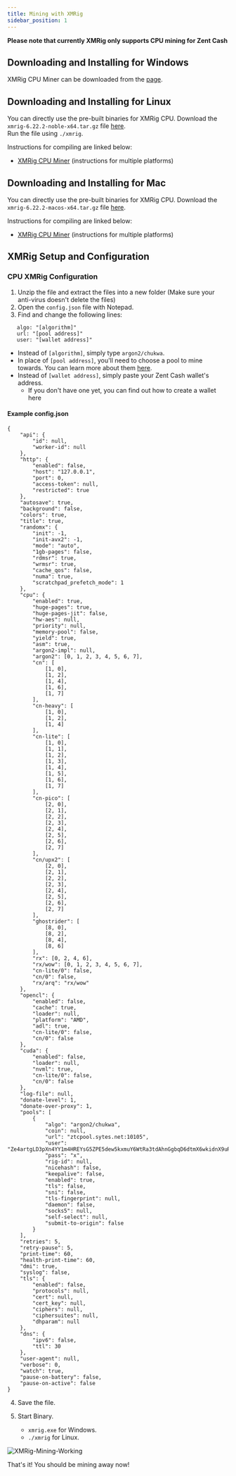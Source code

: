 ```yaml
---
title: Mining with XMRig
sidebar_position: 1
---
```


**Please note that currently XMRig only supports CPU mining for Zent Cash**

## Downloading and Installing for Windows

XMRig CPU Miner can be downloaded from the [page](https://xmrig.com/download#windows).

## Downloading and Installing for Linux

You can directly use the pre-built binaries for XMRig CPU. Download the `xmrig-6.22.2-noble-x64.tar.gz` file [here](https://xmrig.com/download#ubuntu).  
Run the file using `./xmrig`. 

Instructions for compiling are linked below:

* [XMRig CPU Miner](https://xmrig.com/docs/miner/build/ubuntu) (instructions for multiple platforms)

## Downloading and Installing for Mac

You can directly use the pre-built binaries for XMRig CPU. Download the `xmrig-6.22.2-macos-x64.tar.gz` file [here](https://xmrig.com/download#macos). 

Instructions for compiling are linked below:

* [XMRig CPU Miner](https://xmrig.com/docs/miner/build/macos) (instructions for multiple platforms)

## XMRig Setup and Configuration

### CPU XMRig Configuration

1. Unzip the file and extract the files into a new folder (Make sure your anti-virus doesn't delete the files)
2. Open the `config.json` file with Notepad.
3. Find and change the following lines:

```
   algo: "[algorithm]"
   url: "[pool address]"
   user: "[wallet address]"
```

  - Instead of `[algorithm]`, simply type `argon2/chukwa`.
  - In place of `[pool address]`, you'll need to choose a pool to mine towards. You can learn more about them [here](../pools). 
  - Instead of `[wallet address]`, simply paste your Zent Cash wallet's address.
    - If you don't have one yet, you can find out how to create a wallet here

#### Example config.json

```
{
    "api": {
        "id": null,
        "worker-id": null
    },
    "http": {
        "enabled": false,
        "host": "127.0.0.1",
        "port": 0,
        "access-token": null,
        "restricted": true
    },
    "autosave": true,
    "background": false,
    "colors": true,
    "title": true,
    "randomx": {
        "init": -1,
        "init-avx2": -1,
        "mode": "auto",
        "1gb-pages": false,
        "rdmsr": true,
        "wrmsr": true,
        "cache_qos": false,
        "numa": true,
        "scratchpad_prefetch_mode": 1
    },
    "cpu": {
        "enabled": true,
        "huge-pages": true,
        "huge-pages-jit": false,
        "hw-aes": null,
        "priority": null,
        "memory-pool": false,
        "yield": true,
        "asm": true,
        "argon2-impl": null,
        "argon2": [0, 1, 2, 3, 4, 5, 6, 7],
        "cn": [
            [1, 0],
            [1, 2],
            [1, 4],
            [1, 6],
            [1, 7]
        ],
        "cn-heavy": [
            [1, 0],
            [1, 2],
            [1, 4]
        ],
        "cn-lite": [
            [1, 0],
            [1, 1],
            [1, 2],
            [1, 3],
            [1, 4],
            [1, 5],
            [1, 6],
            [1, 7]
        ],
        "cn-pico": [
            [2, 0],
            [2, 1],
            [2, 2],
            [2, 3],
            [2, 4],
            [2, 5],
            [2, 6],
            [2, 7]
        ],
        "cn/upx2": [
            [2, 0],
            [2, 1],
            [2, 2],
            [2, 3],
            [2, 4],
            [2, 5],
            [2, 6],
            [2, 7]
        ],
        "ghostrider": [
            [8, 0],
            [8, 2],
            [8, 4],
            [8, 6]
        ],
        "rx": [0, 2, 4, 6],
        "rx/wow": [0, 1, 2, 3, 4, 5, 6, 7],
        "cn-lite/0": false,
        "cn/0": false,
        "rx/arq": "rx/wow"
    },
    "opencl": {
        "enabled": false,
        "cache": true,
        "loader": null,
        "platform": "AMD",
        "adl": true,
        "cn-lite/0": false,
        "cn/0": false
    },
    "cuda": {
        "enabled": false,
        "loader": null,
        "nvml": true,
        "cn-lite/0": false,
        "cn/0": false
    },
    "log-file": null,
    "donate-level": 1,
    "donate-over-proxy": 1,
    "pools": [
        {
            "algo": "argon2/chukwa",
            "coin": null,
            "url": "ztcpool.sytes.net:10105",
            "user": "Ze4artgLD3pXn4YY1m4HREYsG5ZPE5dew5kxmuY6WtRa3tdAhnGgbqD6dtmX6wkidnX9uRgdtQsf1bvYoFhZjsvp1fUWd9Pqh",
            "pass": "x",
            "rig-id": null,
            "nicehash": false,
            "keepalive": false,
            "enabled": true,
            "tls": false,
            "sni": false,
            "tls-fingerprint": null,
            "daemon": false,
            "socks5": null,
            "self-select": null,
            "submit-to-origin": false
        }
    ],
    "retries": 5,
    "retry-pause": 5,
    "print-time": 60,
    "health-print-time": 60,
    "dmi": true,
    "syslog": false,
    "tls": {
        "enabled": false,
        "protocols": null,
        "cert": null,
        "cert_key": null,
        "ciphers": null,
        "ciphersuites": null,
        "dhparam": null
    },
    "dns": {
        "ipv6": false,
        "ttl": 30
    },
    "user-agent": null,
    "verbose": 0,
    "watch": true,
    "pause-on-battery": false,
    "pause-on-active": false
}
```

4. Save the file.

5. Start Binary.

    - `xmrig.exe` for Windows.
    - `./xmrig` for Linux.

![XMRig-Mining-Working](@site/static/img/mine/xmrig-mining.png)

That's it! You should be mining away now!